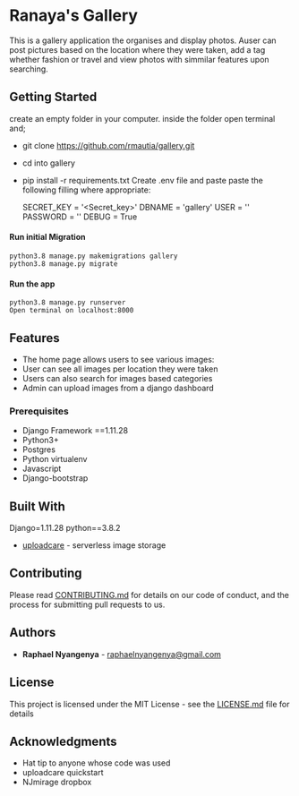 # Ranaya's Gallery

This is a gallery application the organises and display photos. Auser can post pictures based on the location where they were taken, add a tag whether fashion or travel and view photos with simmilar features upon searching.

## Getting Started
create an empty folder in your computer. inside the folder open terminal and;
- git clone https://github.com/rmautia/gallery.git
- cd into gallery
- pip install -r requirements.txt
Create .env file and paste paste the following filling where appropriate:

    SECRET_KEY = '<Secret_key>'
    DBNAME = 'gallery'
    USER = '<Username>'
    PASSWORD = '<password>'
    DEBUG = True
#### Run initial Migration
    python3.8 manage.py makemigrations gallery
    python3.8 manage.py migrate
#### Run the app
    python3.8 manage.py runserver
    Open terminal on localhost:8000


## Features
- The home page allows users to see various images:
- User can see all images per location they were taken
- Users can also search for images based categories
- Admin can upload images from a django dashboard

### Prerequisites

- Django Framework ==1.11.28
- Python3+
- Postgres
- Python virtualenv
- Javascript
- Django-bootstrap


## Built With
Django=1.11.28
python==3.8.2
* [uploadcare](https://uploadcare.com/) - serverless image storage
 

## Contributing

Please read [CONTRIBUTING.md](https://gist.github.com/PurpleBooth/b24679402957c63ec426) for details on our code of conduct, and the process for submitting pull requests to us.

 

## Authors

* **Raphael Nyangenya** - raphaelnyangenya@gmail.com


## License

This project is licensed under the MIT License - see the [LICENSE.md](LICENSE.md) file for details

## Acknowledgments

* Hat tip to anyone whose code was used
* uploadcare quickstart
* NJmirage dropbox


